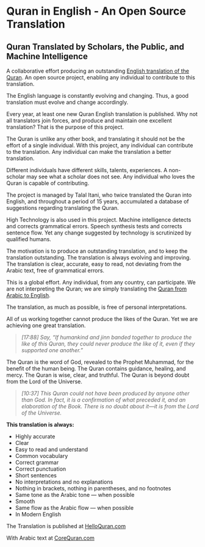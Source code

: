# Quran in English - An Open Source Translation

## Quran Translated by Scholars, the Public, and Machine Intelligence

A collaborative effort producing an outstanding [English translation of the Quran](https://www.helloquran.com). An open source project, enabling any individual to contribute to this translation.

The English language is constantly evolving and changing. Thus, a good translation must evolve and change accordingly.

Every year, at least one new Quran English translation is published. Why not all translators join forces, and produce and maintain one excellent translation? That is the purpose of this project.

The Quran is unlike any other book, and translating it should not be the effort of a single individual. With this project, any individual can contribute to the translation. Any individual can make the translation a better translation.

Different individuals have different skills, talents, experiences. A non-scholar may see what a scholar does not see. Any individual who loves the Quran is capable of contributing.

The project is managed by Talal Itani, who twice translated the Quran into English, and throughout a period of 15 years, accumulated a database of suggestions regarding translating the Quran.

High Technology is also used in this project. Machine intelligence detects and corrects grammatical errors. Speech synthesis tests and corrects sentence flow. Yet any change suggested by technology is scrutinized by qualified humans.

The motivation is to produce an outstanding translation, and to keep the translation outstanding. The translation is always evolving and improving. The translation is clear, accurate, easy to read, not deviating from the Arabic text, free of grammatical errors.

This is a global effort. Any individual, from any country, can participate. We are not interpreting the Quran; we are simply translating the [Quran from Arabic to English](https://www.corequran.com).

The translation, as much as possible, is free of personal interpretations.

All of us working together cannot produce the likes of the Quran. Yet we are achieving one great translation.

>*[17:88] Say, “If humankind and jinn banded together to produce the like of this Quran, they could never produce the like of it, even if they supported one another.”*

The Quran is the word of God, revealed to the Prophet Muhammad, for the benefit of the human being. The Quran contains guidance, healing, and mercy. The Quran is wise, clear, and truthful. The Quran is beyond doubt from the Lord of the Universe.

>*[10:37] This Quran could not have been produced by anyone other than God. In fact, it is a confirmation of what preceded it, and an elaboration of the Book. There is no doubt about it—it is from the Lord of the Universe.*

**This translation is always:**

* Highly accurate
* Clear
* Easy to read and understand
* Common vocabulary
* Correct grammar
* Correct punctuation
* Short sentences
* No interpretations and no explanations
* Nothing in brackets, nothing in parentheses, and no footnotes
* Same tone as the Arabic tone — when possible
* Smooth
* Same flow as the Arabic flow — when possible
* In Modern English

The Translation is published at [HelloQuran.com](https://www.helloquran.com)

With Arabic text at [CoreQuran.com](https://corequran.com)
